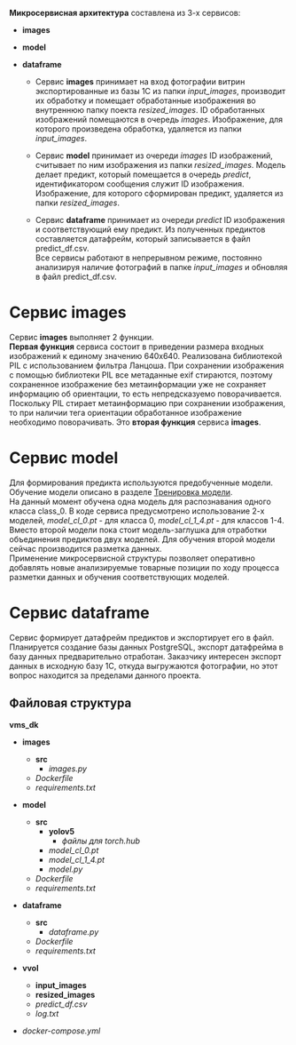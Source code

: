  **Микросервисная архитектура** составлена из 3-х сервисов:  
 - **images**  
 - **model**
 - **dataframe**  

   -  Сервис **images** принимает на вход фотографии витрин экспортированные из базы 1С из папки *input_images*, производит их обработку и помещает обработанные изображения во внутреннюю папку поекта *resized_images*. ID обработанных изображений помещаются в очередь *images*. Изображение, для которого произведена обработка, удаляется из папки *input_images*.  

   -  Сервис **model**  принимает из очереди *images* ID изображений, считывает по ним изображения из папки *resized_images*. Модель делает предикт, который помещается в очередь *predict*, идентификатором сообщения служит ID изображения. Изображение, для которого сформирован предикт, удаляется из папки *resized_images*.  
    -    Сервис **dataframe** принимает из очереди *predict* ID изображения и соответствующий ему предикт. Из полученных предиктов составляется датафрейм, который записывается в файл predict_df.csv.  
Все сервисы работают в непрерывном режиме, постоянно анализируя наличие фотографий в папке *input_images* и обновляя в файл predict_df.csv.  
# Сервис **images**
Сервис **images** выполняет 2 функции.  
**Первая функция** сервиса состоит в приведении размера входных изображений к единому значению 640х640. Реализована библиотекой PIL с использованием фильтра Ланцоша. 
При сохранении изображения с помощью библиотеки PIL все метаданные exif стираются, поэтому сохраненное изображение без метаинформации уже не сохраняет информацию об ориентации, то есть непредсказуемо поворачивается. Поскольку PIL стирает метаинформацию при сохранении изображения, то при наличии тега ориентации обработанное изображение необходимо поворачивать. Это **вторая функция** сервиса **images**.
# Сервис **model**  
Для формирования предикта используются предобученные модели. Обучение модели описано в разделе [Тренировка модели](https://github.com/Yyalexx/detecting-beer/tree/master/part_2_model_training).  
На данный момент обучена одна модель для распознавания одного класса class_0. В коде сервиса предусмотрено использование 2-х моделей, *model_cl_0.pt* - для класса 0, *model_cl_1_4.pt* - для классов 1-4. Вместо второй модели пока стоит модель-заглушка для отработки объединения предиктов двух моделей. Для обучения второй модели сейчас производится разметка данных.  
Применение микросервисной структуры позволяет оперативно добавлять новые анализируемые товарные позиции по ходу процесса разметки данных и обучения соответствующих моделей.  
# Сервис **dataframe**  
Сервис формирует датафрейм предиктов и экспортирует его в файл. Планируется создание базы данных PostgreSQL, экспорт датафрейма в базу данных предварительно отработан. Заказчику интересен экспорт данных в исходную базу 1С, откуда выгружаются фотографии, но этот вопрос находится за пределами данного проекта.  
## Файловая структура

**vms_dk**

 - **images**  
      - **src**  
          - *images.py* 
    - *Dockerfile*
    - *requirements.txt* 
 - **model**  
      - **src**  
          - **yolov5**  
            - *файлы для torch.hub*
          - *model_cl_0.pt* 
          - *model_cl_1_4.pt*
          - *model.py*
    - *Dockerfile*
    - *requirements.txt*      
 - **dataframe**  
      - **src**   
          - *dataframe.py*
    - *Dockerfile*
    - *requirements.txt* 
- **vvol**  
  - **input_images**
  - **resized_images**
  - *predict_df.csv*  
  - *log.txt* 
  
   
- *docker-compose.yml*  